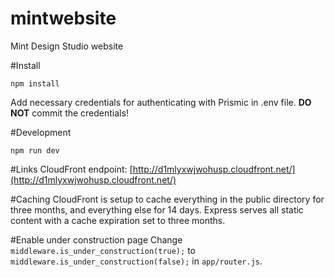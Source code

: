 mintwebsite
===========

Mint Design Studio website

#Install
```
npm install
```
Add necessary credentials for authenticating with Prismic in .env file. **DO NOT** commit the credentials!

#Development
```
npm run dev
```

#Links
CloudFront endpoint: [http://d1mlyxwjwohusp.cloudfront.net/](http://d1mlyxwjwohusp.cloudfront.net/)

#Caching
CloudFront is setup to cache everything in the public directory for three months, and everything else for 14 days. Express serves all static content with a cache expiration set to three months.

#Enable under construction page
Change ```middleware.is_under_construction(true);``` to ```middleware.is_under_construction(false);``` in ```app/router.js```.
